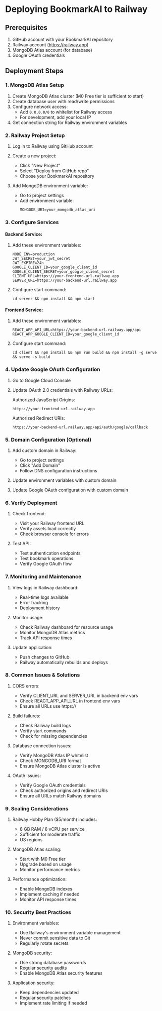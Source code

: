 # Deploying BookmarkAI to Railway

## Prerequisites

1. GitHub account with your BookmarkAI repository
2. Railway account (https://railway.app)
3. MongoDB Atlas account (for database)
4. Google OAuth credentials

## Deployment Steps

### 1. MongoDB Atlas Setup

1. Create MongoDB Atlas cluster (M0 Free tier is sufficient to start)
2. Create database user with read/write permissions
3. Configure network access:
   - Add `0.0.0.0/0` to whitelist for Railway access
   - For development, add your local IP
4. Get connection string for Railway environment variables

### 2. Railway Project Setup

1. Log in to Railway using GitHub account
2. Create a new project:
   - Click "New Project"
   - Select "Deploy from GitHub repo"
   - Choose your BookmarkAI repository

3. Add MongoDB environment variable:
   - Go to project settings
   - Add environment variable:
     ```
     MONGODB_URI=your_mongodb_atlas_uri
     ```

### 3. Configure Services

#### Backend Service:
1. Add these environment variables:
   ```
   NODE_ENV=production
   JWT_SECRET=your_jwt_secret
   JWT_EXPIRE=24h
   GOOGLE_CLIENT_ID=your_google_client_id
   GOOGLE_CLIENT_SECRET=your_google_client_secret
   CLIENT_URL=https://your-frontend-url.railway.app
   SERVER_URL=https://your-backend-url.railway.app
   ```

2. Configure start command:
   ```
   cd server && npm install && npm start
   ```

#### Frontend Service:
1. Add these environment variables:
   ```
   REACT_APP_API_URL=https://your-backend-url.railway.app/api
   REACT_APP_GOOGLE_CLIENT_ID=your_google_client_id
   ```

2. Configure start command:
   ```
   cd client && npm install && npm run build && npm install -g serve && serve -s build
   ```

### 4. Update Google OAuth Configuration

1. Go to Google Cloud Console
2. Update OAuth 2.0 credentials with Railway URLs:
   
   Authorized JavaScript Origins:
   ```
   https://your-frontend-url.railway.app
   ```
   
   Authorized Redirect URIs:
   ```
   https://your-backend-url.railway.app/api/auth/google/callback
   ```

### 5. Domain Configuration (Optional)

1. Add custom domain in Railway:
   - Go to project settings
   - Click "Add Domain"
   - Follow DNS configuration instructions

2. Update environment variables with custom domain
3. Update Google OAuth configuration with custom domain

### 6. Verify Deployment

1. Check frontend:
   - Visit your Railway frontend URL
   - Verify assets load correctly
   - Check browser console for errors

2. Test API:
   - Test authentication endpoints
   - Test bookmark operations
   - Verify Google OAuth flow

### 7. Monitoring and Maintenance

1. View logs in Railway dashboard:
   - Real-time logs available
   - Error tracking
   - Deployment history

2. Monitor usage:
   - Check Railway dashboard for resource usage
   - Monitor MongoDB Atlas metrics
   - Track API response times

3. Update application:
   - Push changes to GitHub
   - Railway automatically rebuilds and deploys

### 8. Common Issues & Solutions

1. CORS errors:
   - Verify CLIENT_URL and SERVER_URL in backend env vars
   - Check REACT_APP_API_URL in frontend env vars
   - Ensure all URLs use https://

2. Build failures:
   - Check Railway build logs
   - Verify start commands
   - Check for missing dependencies

3. Database connection issues:
   - Verify MongoDB Atlas IP whitelist
   - Check MONGODB_URI format
   - Ensure MongoDB Atlas cluster is active

4. OAuth issues:
   - Verify Google OAuth credentials
   - Check authorized origins and redirect URIs
   - Ensure all URLs match Railway domains

### 9. Scaling Considerations

1. Railway Hobby Plan ($5/month) includes:
   - 8 GB RAM / 8 vCPU per service
   - Sufficient for moderate traffic
   - US regions

2. MongoDB Atlas scaling:
   - Start with M0 Free tier
   - Upgrade based on usage
   - Monitor performance metrics

3. Performance optimization:
   - Enable MongoDB indexes
   - Implement caching if needed
   - Monitor API response times

### 10. Security Best Practices

1. Environment variables:
   - Use Railway's environment variable management
   - Never commit sensitive data to Git
   - Regularly rotate secrets

2. MongoDB security:
   - Use strong database passwords
   - Regular security audits
   - Enable MongoDB Atlas security features

3. Application security:
   - Keep dependencies updated
   - Regular security patches
   - Implement rate limiting if needed
